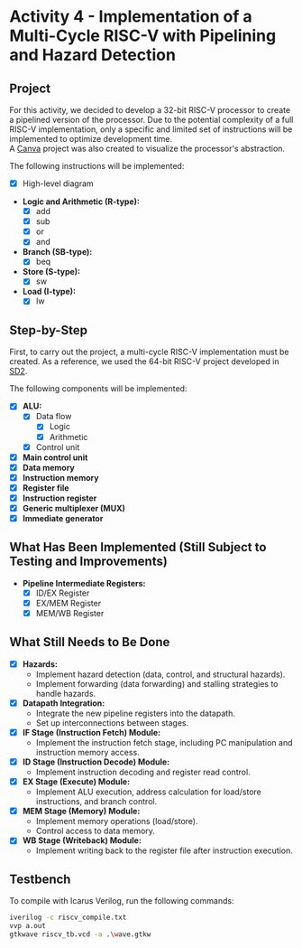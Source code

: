 # Activity 4 - Implementation of a Multi-Cycle RISC-V with Pipelining and Hazard Detection  

## Project  
For this activity, we decided to develop a 32-bit RISC-V processor to create a pipelined version of the processor. Due to the potential complexity of a full RISC-V implementation, only a specific and limited set of instructions will be implemented to optimize development time.  
A [Canva](https://www.canva.com/design/DAGWMdZUrac/1541PILC9_Dn8_2RG12VUg/edit?utm_content=DAGWMdZUrac&utm_campaign=designshare&utm_medium=link2&utm_source=sharebutton) project was also created to visualize the processor's abstraction.  

The following instructions will be implemented:  
- [X] High-level diagram  
- **Logic and Arithmetic (R-type):**  
  - [X] add  
  - [X] sub  
  - [X] or  
  - [X] and  
- **Branch (SB-type):**  
  - [X] beq  
- **Store (S-type):**  
  - [X] sw  
- **Load (I-type):**  
  - [X] lw  

## Step-by-Step  

First, to carry out the project, a multi-cycle RISC-V implementation must be created. As a reference, we used the 64-bit RISC-V project developed in [SD2](https://github.com/henriquegreg/PCS3225---Sistemas-Digitais-II-2023-/).  

The following components will be implemented:  
- [X] **ALU:**  
  - [X] Data flow  
    - [X] Logic  
    - [X] Arithmetic  
  - [X] Control unit  
- [X] **Main control unit**  
- [X] **Data memory**  
- [X] **Instruction memory**  
- [X] **Register file**  
- [X] **Instruction register**  
- [X] **Generic multiplexer (MUX)**  
- [X] **Immediate generator**  

## What Has Been Implemented (Still Subject to Testing and Improvements)  

- **Pipeline Intermediate Registers:**  
  - [X] ID/EX Register  
  - [X] EX/MEM Register  
  - [X] MEM/WB Register  

## What Still Needs to Be Done  

- [X] **Hazards:**  
  - Implement hazard detection (data, control, and structural hazards).  
  - Implement forwarding (data forwarding) and stalling strategies to handle hazards.  
- [X] **Datapath Integration:**  
  - Integrate the new pipeline registers into the datapath.  
  - Set up interconnections between stages.  
- [X] **IF Stage (Instruction Fetch) Module:**  
  - Implement the instruction fetch stage, including PC manipulation and instruction memory access.  
- [X] **ID Stage (Instruction Decode) Module:**  
  - Implement instruction decoding and register read control.  
- [X] **EX Stage (Execute) Module:**  
  - Implement ALU execution, address calculation for load/store instructions, and branch control.  
- [X] **MEM Stage (Memory) Module:**  
  - Implement memory operations (load/store).  
  - Control access to data memory.  
- [X] **WB Stage (Writeback) Module:**  
  - Implement writing back to the register file after instruction execution.  

## Testbench  

To compile with Icarus Verilog, run the following commands:  
```bash
iverilog -c riscv_compile.txt
vvp a.out
gtkwave riscv_tb.vcd -a .\wave.gtkw
